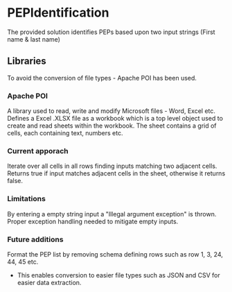 # PEPIdentification
The provided solution identifies PEPs based upon two input strings (First name & last name)

## Libraries
To avoid the conversion of file types - Apache POI has been used.

### Apache POI
A library used to read, write and modify Microsoft files - Word, Excel etc.
Defines a Excel .XLSX file as a workbook which is a top level object used to create and read sheets within the workbook.
The sheet contains a grid of cells, each containing text, numbers etc.

### Current apporach
Iterate over all cells in all rows finding inputs matching two adjacent cells.
Returns true if input matches adjacent cells in the sheet, otherwise it returns false.

### Limitations
By entering a empty string input a "Illegal argument exception" is thrown. Proper exception handling needed to mitigate empty inputs.

### Future additions
Format the PEP list by removing schema defining rows such as row 1, 3, 24, 44, 45 etc.
- This enables conversion to easier file types such as JSON and CSV for easier data extraction.
